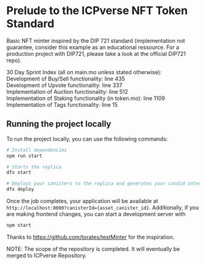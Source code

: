 # Prelude to the ICPverse NFT Token Standard 

Basic NFT minter inspired by the DIP 721 standard (implementation not guarantee, consider this example as an educational ressource. For a production project with DIP721, please take a look at the official DIP721 repo).

30 Day Sprint Index (all on main.mo unless stated otherwise):  
Development of Buy/Sell functionality: line 435  
Development of Upvote functionality: line 337  
Implementation of Auction functionality: line 512  
Implementation of Staking functionality (in token.mo): line 1109  
Implementation of Tags functionality: line 15  

## Running the project locally

To run the project locally, you can use the following commands:

```bash
# Install dependencies
npm run start

# Starts the replica
dfx start 

# Deploys your canisters to the replica and generates your candid interface
dfx deploy
```

Once the job completes, your application will be available at `http://localhost:8000?canisterId={asset_canister_id}`.
Additionally, if you are making frontend changes, you can start a development server with
```bash
npm start
```


Thanks to https://github.com/torates/testMinter for the inspiration.

NOTE: The scope of the repository is completed. It will eventually be merged to ICPverse Repository.
